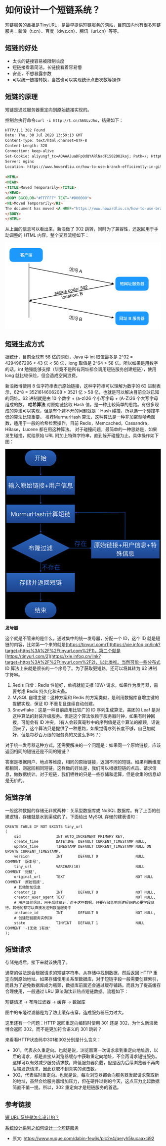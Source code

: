 # 如何设计一个短链系统？
<!--page header-->

短链服务的鼻祖是TinyURL，是最早提供短链服务的网站，目前国内也有很多短链服务：新浪（t.cn）、百度（dwz.cn）、腾讯（url.cn）等等。

<a name="5b646242"></a>
## 短链的好处

- 太长的链接容易被限制长度
- 短链接看着简洁，长链接看着容易懵
- 安全，不想暴露参数
- 可以统一链接转换，当然也可以实现统计点击次数等操作

<a name="2c77c651"></a>
## 短链的原理

短链是通过服务器重定向到原始链接实现的。

控制台执行命令`curl -i http://t.cn/A6ULvJho`，结果如下：

```html
HTTP/1.1 302 Found
Date: Thu, 30 Jul 2020 13:59:13 GMT
Content-Type: text/html;charset=UTF-8
Content-Length: 328
Connection: keep-alive
Set-Cookie: aliyungf_tc=AQAAAJuaDFpOdQYARlNadFi502DO2kaj; Path=/; HttpOnly
Server: nginx
Location: https://www.howardliu.cn/how-to-use-branch-efficiently-in-git/index.html??spm=5176.12825654.gzwmvexct.d118.e9392c4aP1UUdv&scm=20140722.2007.2.1989

<HTML>
<HEAD>
<TITLE>Moved Temporarily</TITLE>
</HEAD>
<BODY BGCOLOR="#FFFFFF" TEXT="#000000">
<H1>Moved Temporarily</H1>
The document has moved <A HREF="https://www.howardliu.cn/how-to-use-branch-efficiently-in-git/index.html??spm=5176.12825654.gzwmvexct.d118.e9392c4aP1UUdv&scm=20140722.2007.2.1989">here</A>.
</BODY>
</HTML>
```

从上面的信息可以看出来，新浪做了 302 跳转，同时为了兼容性，还返回用于手动调整的 HTML 内容。整个交互流程如下：

![](./img/K210mbVbTNdh4r63/20220522153248-445535.png)

<a name="cd7b1cf0"></a>
## 短链生成方式
据统计，目前全球有 58 亿的网页，Java 中 int 取值最多是 2^32 = 4294967296 < 43 亿 < 58 亿，long 取值是 2^64 > 58 亿。所以如果是用数字的话，int 勉强能够支撑（毕竟不是所有网址都会调用短链服务创建短链），使用 long 就比较保险，但会造成空间浪费。

新浪微博使用 8 位字符串表示原始链接，这种字符串可以理解为数字的 62 进制表示，62^8 = 3521614606208 > 3521 亿 > 58 亿，也就是可以解决目前全球已知的网址。62 进制就是由 10 个数字 + (a-z)26 个小写字母 + (A-Z)26 个大写字母组成的数。
**哈希算法**
对原始链接取 Hash 值，是一种比较简单的思路。有很多现成的算法可以实现，但是有个避不开的问题就是：Hash 碰撞，所以选一个碰撞率低的算法比较重要。
推荐MurmurHash 算法，这种算法是一种非加密型哈希函数，适用于一般的哈希检索操作，目前 Redis，Memcached，Cassandra，HBase，Lucene 都在用这种算法。
对于碰撞问题，最简单的一种思路是，如果发生碰撞，就给原始 URL 附加上特殊字符串，直到躲开碰撞为止。具体操作如下图：

![](./img/K210mbVbTNdh4r63/20220522154823-294120.png)

**发号器**

这个就是不管来的是什么，通过集中的统一发号器，分配一个 ID，这个 ID 就是短链的内容，比如第一个来的就是[https://tinyurl.com/1](https://xie.infoq.cn/link?target=https%3A%2F%2Ftinyurl.com%2F1)，第二个就是[https://tinyurl.com/2](https://xie.infoq.cn/link?target=https%3A%2F%2Ftinyurl.com%2F2)，以此类推。当然可能一些分布式 ID 算法上来就是很长的一个序号了。为了获取更短路，还可以将其转为 62 进制字符串。

1. Redis 自增：Redis 性能好，单机就能支撑 10W+请求，如果作为发号器，需要考虑 Redis 持久化和灾备。
2. MySQL 自增主键：这种方案和 Redis 的方案类似，是利用数据库自增主键的提醒实现，保证 ID 不重复且连续自动创建。
3. Snowflake：这是一种目前应用比较广的 ID 序列生成算法，美团的 Leaf 是对这种算法的封装升级服务。但是这个算法依赖于服务器时钟，如果有时钟回拨，可能会有 ID 冲突。（有人会较真毫秒中的序列值是这个算法的瓶颈，话说回来了，这个算法只是提供了一种思路，如果觉得序列长度不够，自己加就好，但是每秒百万级的服务真的又这么多吗？）

对于统一发号器这种方式，还需要解决的一个问题是：如果同一个原始链接，应该返回相同的短链还是不同的短链？

答案是根据用户、地点等维度，相同的原始链接，返回不同的短链。如果判断维度都相同，则返回相同短链。这样做的好处是，我们可以根据短链的点击、请求信息，做数据统计。对于短链，我们牺牲的只是一些存储和运算，但是收集的信息却是无价的。

<a name="196269a6"></a>
## 短链存储

一般这种数据的存储无非就两种：关系型数据库或 NoSQL 数据库。有了上面的创建逻辑，存储就是水到渠成的了。下面给出 MySQL 存储的建表语句：

```
CREATE TABLE IF NOT EXISTS tiny_url
(
    sid                INT AUTO_INCREMENT PRIMARY KEY,
    create_time        DATETIME  DEFAULT CURRENT_TIMESTAMP NULL,
    update_time        TIMESTAMP DEFAULT CURRENT_TIMESTAMP NULL ON UPDATE CURRENT_TIMESTAMP,
    version            INT       DEFAULT 0                 NULL COMMENT '版本号',
    tiny_url           VARCHAR(10)                         NULL COMMENT '短链',
    original_url       TEXT                                NOT NULL COMMENT '原始链接',
    # 其他附加信息
    creator_ip         INT       DEFAULT 0                 NOT NULL,
    creator_user_agent TEXT                                NOT NULL,
    # 用户其他信息，用于后续统计，对于这些数据，只要存储影响创建短链的必要字段就行，其他的都可以直接发送到数据服务中
    instance_id        INT       DEFAULT 0                 NOT NULL,
    # 创建短链服务实例ID
    state              TINYINT   DEFAULT 1                 NULL COMMENT '-1无效 1有效'
);
```

<a name="d284b35c"></a>
## 短链请求

存储完成后，接下来就该使用了。

通常的做法是会根据请求的短链字符串，从存储中找到数据，然后返回 HTTP 重定向到原始地址。如果存储使用关系型数据库，对于短链字段一般需要创建索引，而且为了避免数据库成为瓶颈，数据库前面还会通过缓存铺路。而且为了提高缓存合理使用，一般通过 LRU 算法淘汰非热点短链数据。流程如下：

短链请求 -> 布隆过滤器 -> 缓存 -> 数据库

图中的布隆过滤器是为了防止缓存击穿，造成服务器压力过大。

这里还有一个问题：HTTP 返回重定向编码时使用 301 还是 302，为什么新浪微博会返回 302，而不是更加符合语义的 301 跳转？

来看看HTTP状态码中301和302分别是什么含义：

- 301，代表永久重定向。也就是说，浏览器第一次请求拿到重定向地址后，以后的请求，都是直接从浏览器缓存中获取重定向地址，不会再请求短链服务。这样可以有效减少服务请求数，降低服务器负载，但是因为后续浏览器不再向后端发送请求，因此获取不到真实的点击数。
- 302，代表临时重定向。也就是说，每次浏览器都会向服务器发起请求获取新的地址，虽然会给服务器增加压力，但在硬件过剩的今天，这点压力比起数据简直不值一提。所以，302 重定向才是短链服务的首选。

<a name="ea6f3b87"></a>
## 参考链接

[短 URL 系统是怎么设计的？](https://www.zhihu.com/question/29270034)

[系统设计系列之如何设计一个短链服务](https://xie.infoq.cn/article/483fcfbe3f942cb1fa9d9ce20)


<!--page footer-->
- 原文: <https://www.yuque.com/dabin-1eu6s/plc2v4/qeryh5kucaaxci92>